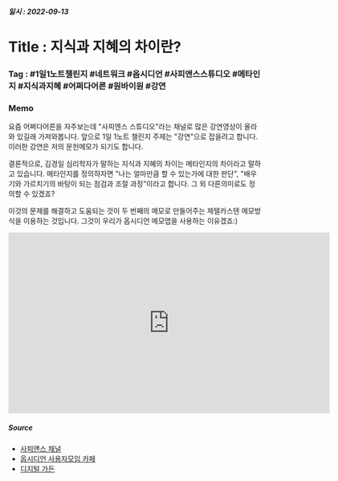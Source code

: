 ##### 일시 : 2022-09-13

# Title : 지식과 지혜의 차이란?

### **Tag** : #1일1노트챌린지 #네트워크 #옵시디언 #사피앤스스튜디오 #메타인지 #지식과지혜 #어쩌다어른 #원바이원 #강연

### Memo
요즘 어쩌다어른을 자주보는데 "사피엔스 스튜디오"라는 채널로 많은 강연영상이 올라와 있길래 가져와봅니다. 앞으로 1일 1노트 챌린지 주제는 "강연"으로 잡을려고 합니다. 이러한 강연은 저의 문헌메모가 되기도 합니다.

결론적으로, 김경일 심리학자가 말하는 지식과 지혜의 차이는 메타인지의 차이라고 말하고 있습니다. 메타인지를 정의하자면 "나는 얼마만큼 할 수 있는가에 대한 판단", "배우기와 가르치기의 바탕이 되는 점검과 조절 과정"이라고 합니다. 그 외 다른의미로도 정의할 수 있겠죠?

이것의 문제를 해결하고 도움되는 것이 두 번째의 메모로 만들어주는 제텔카스텐 메모방식을 이용하는 것입니다. 그것이 우리가 옵시디언 메모앱을 사용하는 이유겠죠:)

<iframe width="640" height="360" src="https://www.youtube.com/embed/bi8Mo7aZ8bM" title="[#티전드] 분명히 아는데 설명을 못하겠다면? 당신은 모르는 겁니다! 상위 0.1% 학생들에게서 공통적으로 나타난다는 '그 행동'의 비밀🤫 | #어쩌다어른" frameborder="0" allow="accelerometer; autoplay; clipboard-write; encrypted-media; gyroscope; picture-in-picture" allowfullscreen></iframe>

##### Source
- [사피앤스 채널](https://youtu.be/bi8Mo7aZ8bM)
- [옵시디언 사용자모임 카페](https://cafe.naver.com/obsidianary/1647)
- [디지털 가든](https://chunghasull.netlify.app/220913-1일차-지식과-지혜의-차이란)
